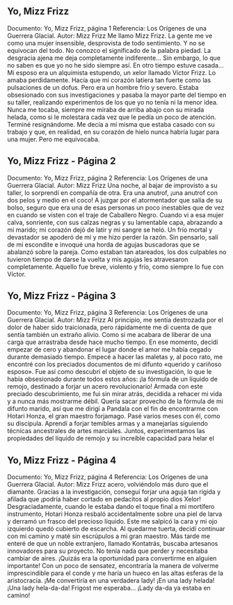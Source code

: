 ## Yo, Mizz Frizz
Documento: Yo, Mizz Frizz, página 1
Referencia: Los Orígenes de una Guerrera Glacial.
Autor: Mizz Frizz
Me llamo Mizz Frizz. La gente me ve como una mujer insensible, desprovista de todo sentimiento. Y no se equivocan del todo. No conozco el significado de la palabra piedad. La desgracia ajena me deja completamente indiferente... Sin embargo, lo que no saben es que yo no he sido siempre así. En otro tiempo estuve casada...
Mi esposo era un alquimista estupendo, un xelor llamado Víctor Frizz. Lo amaba perdidamente. Hacía que mi corazón latiera tan fuerte como las pulsaciones de un dofus. Pero era un hombre frío y severo. Estaba obsesionado con sus investigaciones y pasaba la mayor parte del tiempo en su taller, realizando experimentos de los que yo no tenía ni la menor idea. Nunca me tocaba, siempre me miraba de arriba abajo con su mirada helada, como si le molestara cada vez que le pedía un poco de atención. Terminé resignándome. Me decía a mí misma que estaba casado con su trabajo y que, en realidad, en su corazón de hielo nunca habría lugar para una mujer.
Pero me equivocaba.

## Yo, Mizz Frizz - Página 2
Documento: Yo, Mizz Frizz, página 2
Referencia: Los Orígenes de una Guerrera Glacial.
Autor: Mizz Frizz
Una noche, al bajar de improvisto a su taller, lo sorprendí en compañía de otra. Era una anutrof, ¡una anutrof con dos pelos y medio en el coco! A juzgar por el atormentador que salía de su bolso, seguro que era una de esas personas un poco inestables que de vez en cuando se visten con el traje de Caballero Negro. Cuando vi a esa mujer calva, sonriente, con sus calzas negras y su lamentable capa, abrazando a mi marido; mi corazón dejó de latir y mi sangre se heló.
Un frío mortal y devastador se apoderó de mí y me hizo perder la razón. Sin pensarlo, salí de mi escondite e invoqué una horda de agujas buscadoras que se abalanzó sobre la pareja. Como estaban tan atareados, los dos culpables no tuvieron tiempo de darse la vuelta y mis agujas les atravesaron completamente. Aquello fue breve, violento y frío, como siempre lo fue con Víctor.

## Yo, Mizz Frizz - Página 3
Documento: Yo, Mizz Frizz, página 3
Referencia: Los Orígenes de una Guerrera Glacial.
Autor: Mizz Frizz
Al principio, me sentía destrozada por el dolor de haber sido traicionada, pero rápidamente me di cuenta de que sentía también un extraño alivio. Como si me acabara de liberar de una carga que arrastraba desde hace mucho tiempo. En ese momento, decidí empezar de cero y abandonar el lugar donde el amor me había cegado durante demasiado tiempo. Empecé a hacer las maletas y, al poco rato, me encontré con los preciados documentos de mi difunto «querido y cariñoso esposo». Fue así como descubrí el objeto de su investigación, lo que le había obsesionado durante todos estos años: ¡la fórmula de un líquido de remojo, destinado a forjar un acero revolucionario!
Armada con este preciado descubrimiento, me fui sin mirar atrás, decidida a rehacer mi vida y a nunca más mostrarme débil. Quería sacar provecho de la fórmula de mi difunto marido, así que me dirigí a Pandala con el fin de encontrarme con Hotari Honza, el gran maestro forjamago. Pasé varios meses con él, como su discípula. Aprendí a forjar temibles armas y a manejarlas siguiendo técnicas ancestrales de artes marciales.
Juntos, experimentamos las propiedades del líquido de remojo y su increíble capacidad para helar el

## Yo, Mizz Frizz - Página 4
Documento: Yo, Mizz Frizz, página 4
Referencia: Los Orígenes de una Guerrera Glacial.
Autor: Mizz Frizz
acero, volviéndolo más duro que el diamante. Gracias a la investigación, conseguí forjar una aguja tan rígida y afilada que ¡podría haber cortado en pedacitos al propio dios Xelor!
Desgraciadamente, cuando le estaba dando el toque final a mi mortífero instrumento, Hotari Honza resbaló accidentalmente sobre una piel de larva y derramó un frasco del precioso líquido. Este me salpicó la cara y mi ojo izquierdo quedó cubierto de escarcha. Al quedarme tuerta, decidí continuar con mi camino y maté sin escrúpulos a mi gran maestro.
Más tarde me enteré de que un noble extranjero, llamado Kontatrás, buscaba artesanos innovadores para su proyecto. No tenía nada que perder y necesitaba cambiar de aires. ¡Quizás era la oportunidad para convertirme en alguien importante! Con un poco de sensatez, encontraría la manera de volverme imprescindible para el conde y me haría un hueco en las altas esferas de la aristocracia. ¡Me convertiría en una verdadera lady! ¡En una lady helada! ¡Una lady hela-da-da!
Frigost me esperaba... ¡Lady da-da ya estaba en camino!
